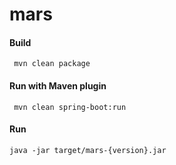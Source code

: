 # mars
#### Build 
` mvn clean package`
#### Run with Maven plugin
` mvn clean spring-boot:run`
#### Run 
`java -jar target/mars-{version}.jar`
